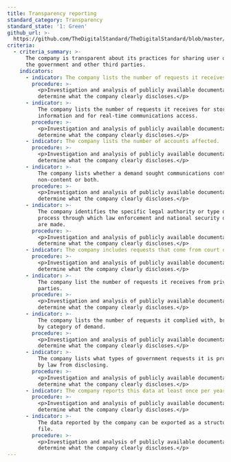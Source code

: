 ```yaml
---
title: Transparency reporting
standard_category: Transparency
standard_state: '1: Green'
github_url: >-
  https://github.com/TheDigitalStandard/TheDigitalStandard/blob/master/Governance%20%26%20Compliance%20(Are%20they%20good%3F)%2FTransparency%2FTransparency%20reporting.yaml
criteria:
  - criteria_summary: >-
      The company is transparent about its practices for sharing user data with
      the government and other third parties.
    indicators:
      - indicator: The company lists the number of requests it receives by country.
        procedure: >-
          <p>Investigation and analysis of publicly available documentation to
          determine what the company clearly discloses.</p>
      - indicator: >-
          The company lists the number of requests it receives for stored user
          information and for real-time communications access.
        procedure: >-
          <p>Investigation and analysis of publicly available documentation to
          determine what the company clearly discloses.</p>
      - indicator: The company lists the number of accounts affected.
        procedure: >-
          <p>Investigation and analysis of publicly available documentation to
          determine what the company clearly discloses.</p>
      - indicator: >-
          The company lists whether a demand sought communications content or
          non-content or both.
        procedure: >-
          <p>Investigation and analysis of publicly available documentation to
          determine what the company clearly discloses.</p>
      - indicator: >-
          The company identifies the specific legal authority or type of legal
          process through which law enforcement and national security demands
          are made.
        procedure: >-
          <p>Investigation and analysis of publicly available documentation to
          determine what the company clearly discloses.</p>
      - indicator: The company includes requests that come from court orders.
        procedure: >-
          <p>Investigation and analysis of publicly available documentation to
          determine what the company clearly discloses.</p>
      - indicator: >-
          The company list the number of requests it receives from private
          parties.
        procedure: >-
          <p>Investigation and analysis of publicly available documentation to
          determine what the company clearly discloses.</p>
      - indicator: >-
          The company lists the number of requests it complied with, broken down
          by category of demand.
        procedure: >-
          <p>Investigation and analysis of publicly available documentation to
          determine what the company clearly discloses.</p>
      - indicator: >-
          The company lists what types of government requests it is prohibited
          by law from disclosing.
        procedure: >-
          <p>Investigation and analysis of publicly available documentation to
          determine what the company clearly discloses.</p>
      - indicator: The company reports this data at least once per year.
        procedure: >-
          <p>Investigation and analysis of publicly available documentation to
          determine what the company clearly discloses.</p>
      - indicator: >-
          The data reported by the company can be exported as a structured data
          file.
        procedure: >-
          <p>Investigation and analysis of publicly available documentation to
          determine what the company clearly discloses.</p>
---
```


